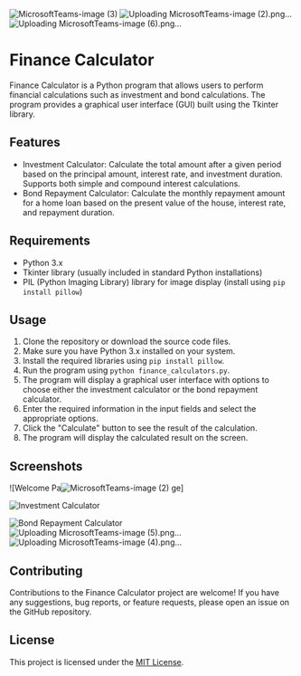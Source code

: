 ![MicrosoftTeams-image (3)](https://github.com/GeorginaMampuru/PythonProjects/assets/66384787/c4d48c7e-a379-440e-ab46-685f868d08c7)
![Uploading MicrosoftTeams-image (2).png…]()
![Uploading MicrosoftTeams-image (6).png…]()
# Finance Calculator

Finance Calculator is a Python program that allows users to perform financial calculations such as investment and bond calculations. The program provides a graphical user interface (GUI) built using the Tkinter library.

## Features

- Investment Calculator: Calculate the total amount after a given period based on the principal amount, interest rate, and investment duration. Supports both simple and compound interest calculations.
- Bond Repayment Calculator: Calculate the monthly repayment amount for a home loan based on the present value of the house, interest rate, and repayment duration.

## Requirements

- Python 3.x
- Tkinter library (usually included in standard Python installations)
- PIL (Python Imaging Library) library for image display (install using `pip install pillow`)

## Usage

1. Clone the repository or download the source code files.
2. Make sure you have Python 3.x installed on your system.
3. Install the required libraries using `pip install pillow`.
4. Run the program using `python finance_calculators.py`.
5. The program will display a graphical user interface with options to choose either the investment calculator or the bond repayment calculator.
6. Enter the required information in the input fields and select the appropriate options.
7. Click the "Calculate" button to see the result of the calculation.
8. The program will display the calculated result on the screen.

## Screenshots

![Welcome Pa![MicrosoftTeams-image (2)](https://github.com/GeorginaMampuru/PythonProjects/assets/66384787/f8ae0604-cebd-4882-bbd6-98a0eef13170)
ge]

![Investment Calculator](screenshots/investment_calculator.png)

![Bond Repayment Calculator](screenshots/bond_repayment_calculator.png)
![Uploading MicrosoftTeams-image (5).png…]()
![Uploading MicrosoftTeams-image (4).png…]()

## Contributing

Contributions to the Finance Calculator project are welcome! If you have any suggestions, bug reports, or feature requests, please open an issue on the GitHub repository.

## License

This project is licensed under the [MIT License](LICENSE).
